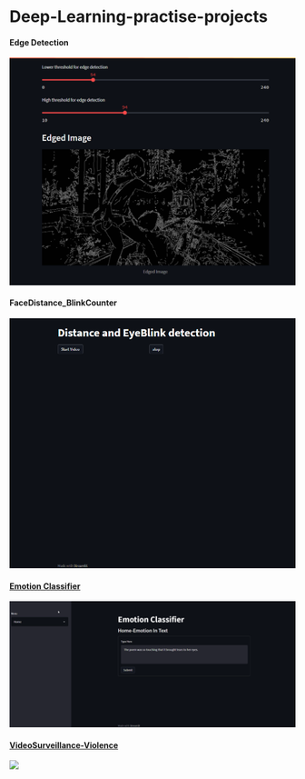 # Deep-Learning-practise-projects

#### **Edge Detection**
![](https://github.com/Yash-YC/Deep-Learning-practise-projects/blob/main/Edge_Detection/Ed.gif)


#### **FaceDistance_BlinkCounter**
![](https://github.com/Yash-YC/Deep-Learning-practise-projects/blob/main/FaceDistance_BlinkCounter/Blink.gif)


#### **[Emotion Classifier](https://github.com/Yash-YC/Emotion-Classifier)**
![](https://github.com/Yash-YC/Emotion-Classifier/blob/main/Classifier.gif)

#### **[VideoSurveillance-Violence](https://github.com/Yash-YC/Video-Surveillance-Streamlit/tree/main)**
![](https://github.com/Yash-YC/Video-Surveillance-Streamlit/blob/main/ViolenceDetection.gif)
